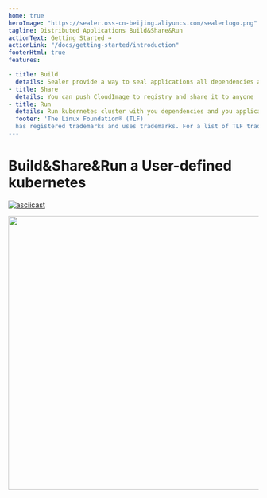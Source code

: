 ```yaml
---
home: true
heroImage: "https://sealer.oss-cn-beijing.aliyuncs.com/sealerlogo.png"
tagline: Distributed Applications Build&Share&Run
actionText: Getting Started →
actionLink: "/docs/getting-started/introduction"
footerHtml: true
features:

- title: Build
  details: Sealer provide a way to seal applications all dependencies and kubernetes into CloudImage, Using Kubefile to define whatever you want
- title: Share
  details: You can push CloudImage to registry and share it to anyone
- title: Run
  details: Run kubernetes cluster with you dependencies and you applications in few minute on anywhere
  footer: 'The Linux Foundation® (TLF)
  has registered trademarks and uses trademarks. For a list of TLF trademarks, see [Trademark Usage]("https://www.linuxfoundation.org/trademark-usage/")
---
```


# Build&Share&Run a User-defined kubernetes

[![asciicast](https://asciinema.org/a/446106.svg)](https://asciinema.org/a/446106?speed=3)


<div align=center>
<img src="https://sealer.oss-cn-beijing.aliyuncs.com/sealerio.png" width="1100" height="550" />
</div>